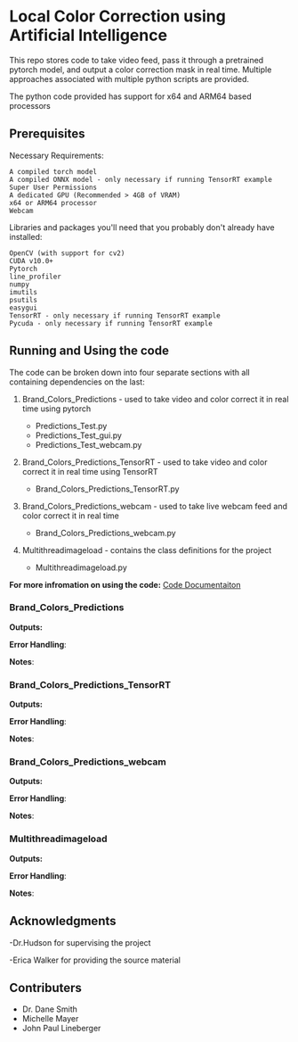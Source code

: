 # Local Color Correction using Artificial Intelligence

This repo stores code to take video feed, pass it through a pretrained pytorch model, and output a color correction mask in real time.
Multiple approaches associated with multiple python scripts are provided.

The python code provided has support for x64 and ARM64 based processors

## Prerequisites

Necessary Requirements:
```
A compiled torch model
A compiled ONNX model - only necessary if running TensorRT example
Super User Permissions
A dedicated GPU (Recommended > 4GB of VRAM)
x64 or ARM64 processor
Webcam
```

Libraries and packages you'll need that you probably don't already have installed:

```
OpenCV (with support for cv2)
CUDA v10.0+
Pytorch
line_profiler
numpy
imutils
psutils
easygui
TensorRT - only necessary if running TensorRT example
Pycuda - only necessary if running TensorRT example
```


## Running and Using the code

The code can be broken down into four separate sections with all containing dependencies on the last:
1. Brand_Colors_Predictions - used to take video and color correct it in real time using pytorch
   * Predictions_Test.py
   * Predictions_Test_gui.py
   * Predictions_Test_webcam.py
   
2. Brand_Colors_Predictions_TensorRT - used to take video and color correct it in real time using TensorRT
   * Brand_Colors_Predictions_TensorRT.py

3. Brand_Colors_Predictions_webcam - used to take live webcam feed and color correct it in real time
   * Brand_Colors_Predictions_webcam.py

4. Multithreadimageload - contains the class definitions for the project
   * Multithreadimageload.py

**For more infromation on using the code:**
[Code Documentaiton](/Code/README.md)

### Brand_Colors_Predictions

  
**Outputs:** 

**Error Handling**:

**Notes**: 

### Brand_Colors_Predictions_TensorRT

  
**Outputs:** 

**Error Handling**:

**Notes**: 

### Brand_Colors_Predictions_webcam

  
**Outputs:** 

**Error Handling**:

**Notes**: 

### Multithreadimageload

  
**Outputs:** 

**Error Handling**:

**Notes**: 

## Acknowledgments

-Dr.Hudson for supervising the project

-Erica Walker for providing the source material

## Contributers
- Dr. Dane Smith
- Michelle Mayer
- John Paul Lineberger



